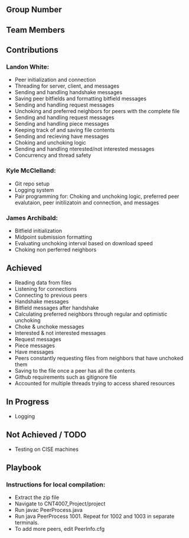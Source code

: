 ## Group Number

## Team Members

## Contributions

###  Landon White:
* Peer initialization and connection
* Threading for server, client, and messages
* Sending and handling handshake messages
* Saving peer bitfields and formatting bitfield messages
* Sending and handling request messages
* Unchoking and preferred neighbors for peers with the complete file
* Sending and handling request messages
* Sending and handling piece messages
* Keeping track of and saving file contents
* Sending and recieving have messages
* Choking and unchoking logic
* Sending and handling nterested/not interested messages
* Concurrency and thread safety

###  Kyle McClelland:
* Git repo setup
* Logging system
* Pair programming for: Choking and unchoking logic, preferred peer evalutaion, peer initilizatoin and connection, and messages

###  James Archibald:
* Bitfield initialization
* Midpoint submission formatting
* Evaluating unchoking interval based on download speed
* Choking non perferred neighbors

## Achieved
* Reading data from files
* Listening for connections
* Connecting to previous peers
* Handshake messages
* Bitfield messages after handshake 
* Calculating preferred neighbors through regular and optimistic unchoking
* Choke & unchoke messages
* Interested & not interested messages
* Request messages
* Piece messages
* Have messages
* Peers constantly requesting files from neighbors that have unchoked them
* Saving to the file once a peer has all the contents
* Github requirements such as gitignore file
* Accounted for multiple threads trying to access shared resources

## In Progress
* Logging

## Not Achieved / TODO
* Testing on CISE machines

## Playbook
### Instructions for local compilation:
* Extract the zip file
* Navigate to CNT4007_Project/project
* Run javac PeerProcess.java
* Run java PeerProcess 1001. Repeat for 1002 and 1003 in separate terminals.
* To add more peers, edit PeerInfo.cfg
